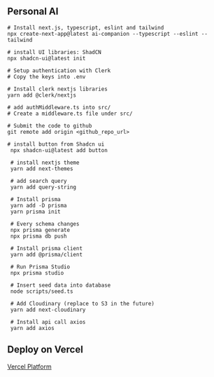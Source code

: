 ## Personal AI

```
# Install next.js, typescript, eslint and tailwind
npx create-next-app@latest ai-companion --typescript --eslint --tailwind

# install UI libraries: ShadCN
npx shadcn-ui@latest init

# Setup authentication with Clerk
# Copy the keys into .env

# Install clerk nextjs libraries
yarn add @clerk/nextjs

# add authMiddleware.ts into src/
# Create a middleware.ts file under src/

# Submit the code to github
git remote add origin <github_repo_url>

# install button from Shadcn ui
 npx shadcn-ui@latest add button 

 # install nextjs theme
 yarn add next-themes

 # add search query
 yarn add query-string

 # Install prisma
 yarn add -D prisma
 yarn prisma init

 # Every schema changes
 npx prisma generate
 npx prisma db push

 # Install prisma client
 yarn add @prisma/client

 # Run Prisma Studio
 npx prisma studio

 # Insert seed data into database
 node scripts/seed.ts

 # Add Cloudinary (replace to S3 in the future)
 yarn add next-cloudinary

 # Install api call axios
 yarn add axios
```

## Deploy on Vercel
 [Vercel Platform](https://vercel.com/new?utm_medium=default-template&filter=next.js&utm_source=create-next-app&utm_campaign=create-next-app-readme)